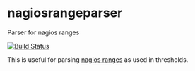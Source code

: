 # nagiosrangeparser
Parser for nagios ranges

[![Build Status](https://travis-ci.org/jamesandariese/nagiosrangeparser.svg?branch=master)](https://travis-ci.org/jamesandariese/nagiosrangeparser)

This is useful for parsing [nagios ranges](https://nagios-plugins.org/doc/guidelines.html#THRESHOLDFORMAT)
as used in thresholds.
